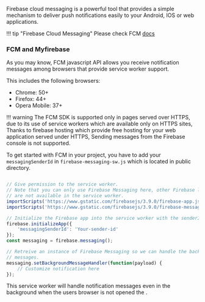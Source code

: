 Firebase cloud messaging is a powerful tool that provides a simple mechanism to deliver push notifications easily to your Android, IOS or web applications.

!!! tip "Firebase Cloud Messaging"
    Please check FCM [docs](https://firebase.google.com/docs/cloud-messaging/)

### FCM and Myfirebase

As you may know, FCM javascript API allows you receive notification messages among browsers that provide service worker support.

This includes the following browsers:

- Chrome: 50+
- Firefox: 44+
- Opera Mobile: 37+

!!! warning
    The FCM SDK is supported only in pages served over HTTPS, due to its use of service workers which are available only on HTTPS sites, Thanks to firebase hosting which provide free hosting for your web application served under HTTPS, Sending messages from the Firebase console is not supported.

To get started with FCM in your project, you have to add your `messagingSenderId` in `firebase-messaging-sw.js` which is located in public directory.

```javascript

// Give permission to the service worker.
// Note that you can only use Firebase Messaging here, other Firebase libraries
// are not available in the service worker.
importScripts('https://www.gstatic.com/firebasejs/3.9.0/firebase-app.js');
importScripts('https://www.gstatic.com/firebasejs/3.9.0/firebase-messaging.js');

// Initialize the Firebase app into the service worker with the senderID.
firebase.initializeApp({
    'messagingSenderId': 'Your-sender-id'
});
const messaging = firebase.messaging();

// Retreive an instance of Firebase Messaging so we can handle the background
// messages.
messaging.setBackgroundMessageHandler(function(payload) {
    // Customize notification here
});

```

This service worker will handle notification messages even in the background when the users browser is not opened the .

